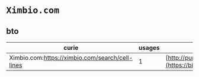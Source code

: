 # `Ximbio.com`
## bto
| curie                                           |   usages | nodes                                                                                                           |
|-------------------------------------------------|----------|-----------------------------------------------------------------------------------------------------------------|
| Ximbio.com:https://ximbio.com/search/cell-lines |        1 | [http://purl.obolibrary.org/obo/BTO:0006555](https://bioregistry.io/http://purl.obolibrary.org/obo/BTO:0006555) |
